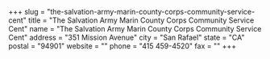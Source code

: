 +++
slug = "the-salvation-army-marin-county-corps-community-service-cent"
title = "The Salvation Army Marin County Corps Community Service Cent"
name = "The Salvation Army Marin County Corps Community Service Cent"
address = "351 Mission Avenue"
city = "San Rafael"
state = "CA"
postal = "94901"
website = ""
phone = "415 459-4520"
fax = ""
+++
